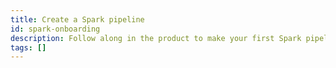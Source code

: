 ```yaml
---
title: Create a Spark pipeline
id: spark-onboarding
description: Follow along in the product to make your first Spark pipeline
tags: []
---
```

